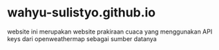 # wahyu-sulistyo.github.io
website ini merupakan website prakiraan cuaca yang menggunakan API keys dari openweathermap sebagai sumber datanya
